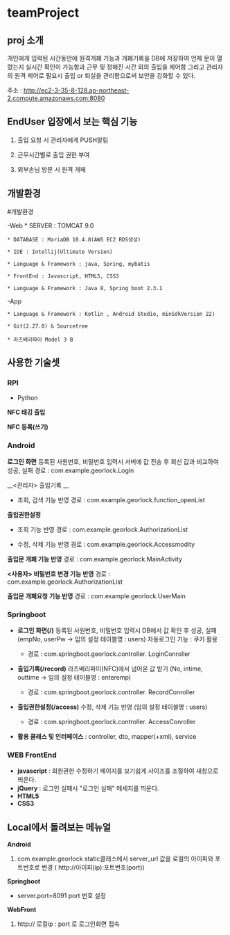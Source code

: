 # teamProject
## proj 소개
 개인에게 입력된 시간동안에 원격개폐 기능과 개폐기록을 DB에 저장하여 언제 문이 열렸는지 
 실시간 확인이 가능함과 근무 및 정해진 시간 외의 출입을 제어함 그리고 관리자의 원격 제어로 
 필요시 출입 or 퇴실을 관리함으로써 보안을 강화할 수 있다. 
 
 주소 : http://ec2-3-35-8-128.ap-northeast-2.compute.amazonaws.com:8080
## EndUser 입장에서 보는 핵심 기능
1. 출입 요청 시 관리자에게 PUSH알림

2. 근무시간별로 출입 권한 부여

3. 외부손님 방문 시 원격 개페

## 개발환경
#개발환경

-Web
    * SERVER : TOMCAT 9.0
    
    * DATABASE : MariaDB 10.4.8(AWS EC2 RDS생성)
    
    * IDE : Intellij(Ultimate Version)
    
    * Language & Framework : java, Spring, mybatis
    
    * FrontEnd : Javascript, HTML5, CSS3
    
    * Language & Framework : Java 8, Spring boot 2.3.1
    
-App
 
    * Language & Framework : Kotlin , Android Studio, minSdkVersion 22)     
    
    * Git(2.27.0) & Sourcetree
    
    * 라즈베리파이 Model 3 B
## 사용한 기술셋
### RPI

* Python

__NFC 태깅 출입__

__NFC 등록(쓰기)__

### Android
__로그인 화면__
등록된 사원번호, 비밀번호 입력시 서버에 값 전송 후 회신 값과 비교하여 성공, 실패 
경로 : com.example.georlock.Login

__<관리자>
출입기록 __
- 조회, 검색 기능 반영 
경로 : com.example.georlock.function_openList

__출입권한설정__ 
- 조회 기능 반영
경로 : com.example.georlock.AuthorizationList

- 수정, 삭제 기능 반영
경로 : com.example.georlock.Accessmodity

__출입문 개폐 기능 반영__
경로 : com.example.georlock.MainActivity

__<사용자>
비밀번호 변경 기능 반영__
경로 : com.example.georlock.AuthorizationList

__출입문 개폐요청 기능 반영__
경로 : com.example.georlock.UserMain

### Springboot
* __로그인 화면(/)__
등록된 사원번호, 비밀번호 입력시 DB에서 값 확인 후 성공, 실패 (empNo, userPw -> 임의 설정 테이블명 : users)
   자동로그인 기능 : 쿠키 활용
   - 경로 : com.springboot.georlock.controller. LoginConroller

* __출입기록(/record)__
   라즈베리파이(NFC)에서 넘어온 값 받기 (No, intime, outtime -> 임의 설정 테이블명 : enteremp) 
   - 경로 : com.springboot.georlock.controller. RecordConroller

* __출입권한설정(/access)__
   수정, 삭제 기능 반영 (임의 설정 테이블명 : users)
   - 경로 : com.springboot.georlock.controller. AccessConroller


* __활용 클래스 및 인터페이스__
: controller, dto, mapper(+xml), service
### WEB FrontEnd
* __javascript__ : 회원권한 수정하기 페이지를 보기쉽게 사이즈를 조절하여 새창으로 띄운다.
* __jQuery__ : 로그인 실패시 "로그인 실패" 메세지를 띄운다.
* __HTML5__
* __CSS3__

## Local에서 돌려보는 메뉴얼
__Android__
1. com.example.georlock
   static클래스에서 server_url 값을 로컬의 아이피와 포트번호로 변경 ( http://아이피(ip):포트번호(port))

__Springboot__
   - server.port=8091
     port 번호 설정
   
__WebFront__
1. http:// 로컬ip : port 로 로그인화면 접속
